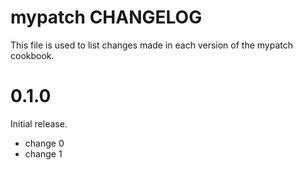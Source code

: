 # mypatch CHANGELOG

This file is used to list changes made in each version of the mypatch cookbook.

# 0.1.0

Initial release.

- change 0
- change 1

